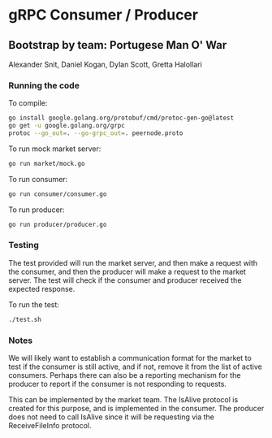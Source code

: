 # gRPC Consumer / Producer
## Bootstrap by team: Portugese Man O' War
Alexander Snit, Daniel Kogan, Dylan Scott, Gretta Halollari

### Running the code
To compile:
```bash
go install google.golang.org/protobuf/cmd/protoc-gen-go@latest
go get -u google.golang.org/grpc
protoc --go_out=. --go-grpc_out=. peernode.proto
```

To run mock market server:
```bash
go run market/mock.go
```

To run consumer:
```bash
go run consumer/consumer.go
```

To run producer:
```bash
go run producer/producer.go
```

### Testing

The test provided will run the market server, and then make a request with the consumer, and then the producer will make a request to the market server. The test will check if the consumer and producer received the expected response.

To run the test:
```bash 
./test.sh
```

### Notes

We will likely want to establish a communication format for the market to test if the consumer is still active, and if not, remove it from the list of active consumers. Perhaps there can also be a reporting mechanism for the producer to report if the consumer is not responding to requests.

This can be implemented by the market team. The IsAlive protocol is created for this purpose, and is implemented in the consumer. The producer does not need to call IsAlive since it will be requesting via the ReceiveFileInfo protocol.
